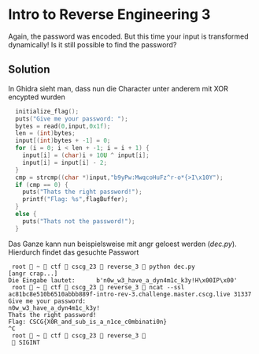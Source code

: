 # Intro to Reverse Engineering 3
Again, the password was encoded. But this time your input is transformed dynamically! Is it still possible to find the password?

## Solution
In Ghidra sieht man, dass nun die Character unter anderem mit XOR encypted wurden
```c
  initialize_flag();
  puts("Give me your password: ");
  bytes = read(0,input,0x1f);
  len = (int)bytes;
  input[(int)bytes + -1] = 0;
  for (i = 0; i < len + -1; i = i + 1) {
    input[i] = (char)i + 10U ^ input[i];
    input[i] = input[i] - 2;
  }
  cmp = strcmp((char *)input,"b9yPw:MwqcoHuFz^r-o*{>I\x10Y");
  if (cmp == 0) {
    puts("Thats the right password!");
    printf("Flag: %s",flagBuffer);
  }
  else {
    puts("Thats not the password!");
  }
```

Das Ganze kann nun beispielsweise mit angr geloest werden (_dec.py_). Hierdurch findet das gesuchte Passwort
```
 root  ~  ctf  cscg_23  reverse_3  python dec.py
[angr crap...]
Die Eingabe lautet:      b'n0w_w3_have_a_dyn4m1c_k3y!H\x00IP\x00'
 root  ~  ctf  cscg_23  reverse_3  ncat --ssl ac81bc8e510b6510abbb889f-intro-rev-3.challenge.master.cscg.live 31337
Give me your password:
n0w_w3_have_a_dyn4m1c_k3y!
Thats the right password!
Flag: CSCG{X0R_and_sub_is_a_n1ce_c0mbinati0n}
^C
 root  ~  ctf  cscg_23  reverse_3                                                                                                           SIGINT 
```
